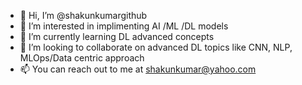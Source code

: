 - 👋 Hi, I’m @shakunkumargithub
- 👀 I’m interested in implimenting AI /ML /DL models 
- 🌱 I’m currently learning DL advanced concepts 
- 💞️ I’m looking to collaborate on advanced DL topics like CNN, NLP, MLOps/Data centric approach
- 📫 You can reach out to me at shakunkumar@yahoo.com
 
<!---
shakunkumargithub/shakunkumargithub is a ✨ special ✨ repository because its README.md (this file) appears on your GitHub profile.
You can click the Preview link to take a look at your changes.
--->
